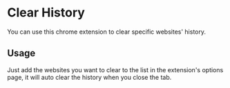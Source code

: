 #  Clear History
You  can use this chrome extension to clear specific websites' history.
<br>
## Usage
Just add the websites you want to clear to the list in the extension's options page, it will auto 
clear the history when you close the tab.
